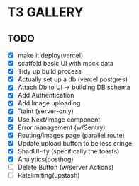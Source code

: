 # T3 GALLERY

## TODO

- [x] make it deploy(vercel)
- [x] scaffold basic UI with mock data
- [x] Tidy up build process
- [x] Actually set up a db (vercel postgres)
- [x] Attach Db to UI -> building DB schema
- [x] Add Authentication
- [x] Add Image uploading
- [x] "taint (server-only)
- [x] Use Next/Image component
- [x] Error management (w/Sentry)
- [x] Routing/images page (parallel route)
- [x] Update upload button to be less cringe
- [x] ShadUI-ify (specifically the toasts)
- [x] Analytics(posthog)
- [ ] Delete Button (w/server Actions)
- [ ] Ratelimiting(upstash)
